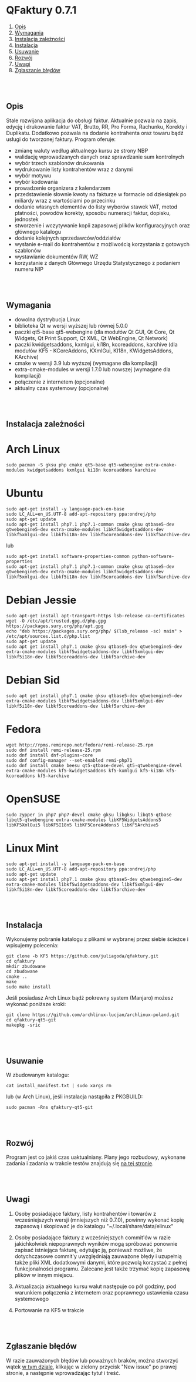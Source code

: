 # QFaktury 0.7.1


1. [Opis](#opis)  
2. [Wymagania](#wymagania)  
3. [Instalacja zależności](#instalacja-zależności)  
4. [Instalacja](#instalacja)  
5. [Usuwanie](#usuwanie)  
6. [Rozwój](#rozwój)  
7. [Uwagi](#uwagi)  
8. [Zgłaszanie błędów](#zgłaszanie-błędów)  

<br/>
<br/>

## Opis

Stale rozwijana aplikacja do obsługi faktur. Aktualnie pozwala na zapis, edycję i drukowanie faktur VAT, Brutto, RR, Pro Forma, Rachunku, Korekty i Duplikatu. Dodatkowo pozwala na dodanie kontrahenta oraz towaru bądź usługi do tworzonej faktury. Program oferuje:

- zmianę waluty według aktualnego kursu ze strony NBP
- walidację wprowadzanych danych oraz sprawdzanie sum kontrolnych
- wybór trzech szablonów drukowania
- wydrukowanie listy kontrahentów wraz z danymi
- wybór motywu
- wybór kodowania
- prowadzenie organizera z kalendarzem
- przedstawienie słownie kwoty na fakturze w formacie od dziesiątek po miliardy wraz z wartościami po przecinku
- dodanie własnych elementów do listy wyborów stawek VAT, metod płatności, powodów korekty, sposobu numeracji faktur, dopisku, jednostek
- stworzenie i wczytywanie kopii zapasowej plików konfiguracyjnych oraz głównego katalogu
- dodanie kolejnych sprzedawców/oddziałów
- wysłanie e-mail do kontrahentów z możliwością korzystania z gotowych szablonów
- wystawianie dokumentów RW, WZ
- korzystanie z danych Głównego Urzędu Statystycznego z podaniem numeru NIP


<br/>
<br/>


## Wymagania

- dowolna dystrybucja Linux
- biblioteka Qt w wersji wyższej lub równej 5.0.0
- paczki qt5-base qt5-webengine (dla modułów Qt GUI, Qt Core, Qt Widgets, Qt Print Support, Qt XML, Qt WebEngine, Qt Network)
- paczki kwidgetsaddons, kxmlgui, ki18n, kcoreaddons, karchive (dla modułów KF5 - KCoreAddons, KXmlGui, KI18n, KWidgetsAddons, KArchive)
- cmake w wersji 3.9 lub wyższej (wymagane dla kompilacji)
- extra-cmake-modules w wersji 1.7.0 lub nowszej (wymagane dla kompilacji)
- połączenie z internetem (opcjonalne)
- aktualny czas systemowy (opcjonalne)

<br/>
<br/>


## Instalacja zależności

# Arch Linux

```
sudo pacman -S gksu php cmake qt5-base qt5-webengine extra-cmake-modules kwidgetsaddons kxmlgui ki18n kcoreaddons karchive
```

# Ubuntu

```
sudo apt-get install -y language-pack-en-base
sudo LC_ALL=en_US.UTF-8 add-apt-repository ppa:ondrej/php
sudo apt-get update
sudo apt-get install php7.1 php7.1-common cmake gksu qtbase5-dev qtwebengine5-dev extra-cmake-modules libkf5widgetsaddons-dev libkf5xmlgui-dev libkf5i18n-dev libkf5coreaddons-dev libkf5archive-dev
```

lub 

```
sudo apt-get install software-properties-common python-software-properties
sudo apt-get install php7.1 php7.1-common cmake gksu qtbase5-dev qtwebengine5-dev extra-cmake-modules libkf5widgetsaddons-dev libkf5xmlgui-dev libkf5i18n-dev libkf5coreaddons-dev libkf5archive-dev
```

# Debian Jessie

```
sudo apt-get install apt-transport-https lsb-release ca-certificates
wget -O /etc/apt/trusted.gpg.d/php.gpg https://packages.sury.org/php/apt.gpg
echo "deb https://packages.sury.org/php/ $(lsb_release -sc) main" > /etc/apt/sources.list.d/php.list
sudo apt-get update
sudo apt get install php7.1 cmake gksu qtbase5-dev qtwebengine5-dev extra-cmake-modules libkf5widgetsaddons-dev libkf5xmlgui-dev libkf5i18n-dev libkf5coreaddons-dev libkf5archive-dev
```

# Debian Sid

```
sudo apt get install php7.1 cmake gksu qtbase5-dev qtwebengine5-dev extra-cmake-modules libkf5widgetsaddons-dev libkf5xmlgui-dev libkf5i18n-dev libkf5coreaddons-dev libkf5archive-dev
```

# Fedora

```
wget http://rpms.remirepo.net/fedora/remi-release-25.rpm
sudo dnf install remi-release-25.rpm
sudo dnf install dnf-plugins-core
sudo dnf config-manager --set-enabled remi-php71
sudo dnf install cmake beesu qt5-qtbase-devel qt5-qtwebengine-devel extra-cmake-modules kf5-kwidgetsaddons kf5-kxmlgui kf5-ki18n kf5-kcoreaddons kf5-karchive
```

# OpenSUSE

```
sudo zypper in php7 php7-devel cmake gksu libgksu libqt5-qtbase libqt5-qtwebengine extra-cmake-modules libKF5WidgetsAddons5 libKF5XmlGui5 libKF5I18n5 libKF5CoreAddons5 libKF5Archive5
```

# Linux Mint

```
sudo apt-get install -y language-pack-en-base
sudo LC_ALL=en_US.UTF-8 add-apt-repository ppa:ondrej/php
sudo apt-get update
sudo apt-get install php7.1 cmake gksu qtbase5-dev qtwebengine5-dev extra-cmake-modules libkf5widgetsaddons-dev libkf5xmlgui-dev libkf5i18n-dev libkf5coreaddons-dev libkf5archive-dev
```

<br/>
<br/>


## Instalacja

Wykonujemy pobranie katalogu z plikami w wybranej przez siebie ścieżce i wpisujemy polecenia:

```
git clone -b KF5 https://github.com/juliagoda/qfaktury.git
cd qfaktury
mkdir zbudowane
cd zbudowane
cmake ..
make
sudo make install
```

Jeśli posiadasz Arch Linux bądź pokrewny system (Manjaro) możesz wykonać poniższe kroki:

```
git clone https://github.com/archlinux-lucjan/archlinux-poland.git
cd qfaktury-qt5-git
makepkg -sric
```

<br/>
<br/>

## Usuwanie

W zbudowanym katalogu:

`cat install_manifest.txt | sudo xargs rm`

lub (w Arch Linux), jeśli instalacja nastąpiła z PKGBUILD:

`sudo pacman -Rns qfaktury-qt5-git`

<br/>
<br/>


## Rozwój

Program jest co jakiś czas uaktualniany. Plany jego rozbudowy, wykonane zadania i zadania w trakcie testów znajdują się [na tej stronie](https://github.com/juliagoda/qfaktury/projects/1).


<br/>
<br/>


## Uwagi

1. Osoby posiadające faktury, listy kontrahentów i towarów z wcześniejszych wersji (mniejszych niż 0.7.0), powinny wykonać kopię zapasową i skopiować je do katalogu "~/.local/share/data/elinux"

2. Osoby posiadające faktury z wcześniejszych commit'ów w razie jakichkolwiek niepoprawnych wyników mogą spróbować ponownie zapisać istniejąca fakturę, edytując ją, ponieważ możliwe, że dotychczasowe commit'y uwzględniają zauważone błędy i uzupełnią także pliki XML dodatkowymi danymi, które pozwolą korzystać z pełnej funkcjonalności programu. Zalecane jest także trzymać kopię zapasową plików w innym miejscu.

3. Aktualizacja aktualnego kursu walut następuje co pół godziny, pod warunkiem połączenia z internetem oraz poprawnego ustawienia czasu systemowego

4. Portowanie na KF5 w trakcie


<br/>
<br/>

## Zgłaszanie błędów

W razie zauważonych błędów lub poważnych braków, można stworzyć wątek [w tym dziale](https://github.com/juliagoda/qfaktury/issues), klikając w zielony przycisk "New issue" po prawej stronie, a następnie wprowadzając tytuł i treść.

